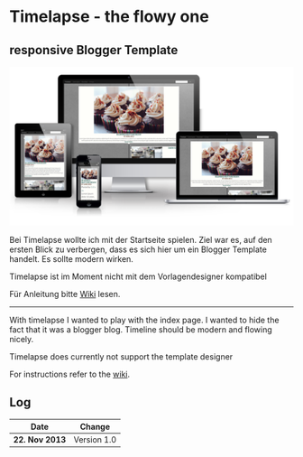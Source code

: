 # Timelapse - the flowy one
## responsive Blogger Template

![preview](https://raw.githubusercontent.com/mynimi/Timelapse/master/timelapse.png)

Bei Timelapse wollte ich mit der Startseite spielen. Ziel war es, auf den ersten Blick zu verbergen, dass es sich hier um ein Blogger Template handelt. Es sollte modern wirken.

Timelapse ist im Moment nicht mit dem Vorlagendesigner kompatibel

Für Anleitung bitte [Wiki](https://github.com/mynimi/Timelapse/wiki) lesen.

---

With timelapse I wanted to play with the index page. I wanted to hide the fact that it was a blogger blog. Timeline should be modern and flowing nicely.

Timelapse does currently not support the template designer

For instructions refer to the [wiki](https://github.com/mynimi/Timelapse/wiki).

## Log

Date | Change
--- | ---
**22. Nov 2013** | Version 1.0
